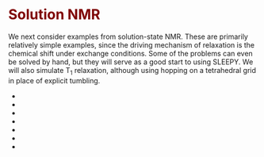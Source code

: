# <font color="maroon">Solution NMR</font>

We next consider examples from solution-state NMR. These are primarily relatively simple examples, since the driving mechanism of relaxation is the chemical shift under exchange conditions. Some of the problems can even be solved by hand, but they will serve as a good start to using SLEEPY. We will also simulate T$_1$ relaxation, although using hopping on a tetrahedral grid in place of explicit tumbling.

- [](Chapter2/Ch2_exchange1D.ipynb)
- [](Chapter2/Ch2_EXSY.ipynb)
- [](Chapter2/Ch2_BMRD.ipynb)
- [](Chapter2/Ch2_CEST.ipynb)
- [](Chapter2/Ch2_T1_NOE.ipynb)
- [](Chapter2/Ch2_T1_limits.ipynb)
- [](Chapter2/Ch2_TROSY.ipynb)